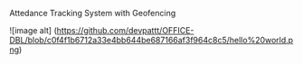 Attedance Tracking System with Geofencing 

![image alt] (https://github.com/devpattt/OFFICE-DBL/blob/c0f4f1b6712a33e4bb644be687166af3f964c8c5/hello%20world.png)
